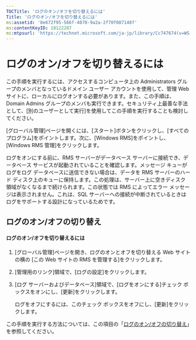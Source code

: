 ```yaml
---
TOCTitle: 'ログのオン/オフを切り替えるには'
Title: 'ログのオン/オフを切り替えるには'
ms:assetid: '8e672f95-566f-4070-9a2a-2f70f087148f'
ms:contentKeyID: 18122287
ms:mtpsurl: 'https://technet.microsoft.com/ja-jp/library/Cc747674(v=WS.10)'
---
```


ログのオン/オフを切り替えるには
===============================

この手順を実行するには、アクセスするコンピュータ上の Administrators グループのメンバとなっているドメイン ユーザー アカウントを使用して、管理 Web サイトに、ローカルにログオンする必要があります。また、この手順は、Domain Admins グループのメンバも実行できます。セキュリティ上最善な手法として、\[別のユーザーとして実行\]を使用してこの手順を実行することも検討してください。

\[グローバル管理\]ページを開くには、\[スタート\]ボタンをクリックし、\[すべてのプログラム\]をポイントします。次に、\[Windows RMS\]をポイントし、\[Windows RMS 管理\]をクリックします。

ログをオンにする前に、RMS サーバーがデータベース サーバーに接続でき、データベース サービスが起動されていることを確認します。メッセージ キューがログをログ データベースに送信できない場合は、データを RMS サーバーのハード ディスク上のキューに保持します。この処理は、サーバー上に空きディスク領域がなくなるまで続けられます。この状態では RMS によってエラー メッセージは表示されません。これは、SQL サーバーへの接続が中断されているときはログをサポートする設計になっているためです。

ログのオン/オフの切り替え
-------------------------

#### ログのオン/オフを切り替えるには

1.  \[グローバル管理\]ページを開き、ログのオンとオフを切り替える Web サイトの横の \[この Web サイトの RMS を管理する\]をクリックします。

2.  \[管理用のリンク\]領域で、\[ログの設定\]をクリックします。

3.  \[ログ サーバーおよびデータベース\]領域で、\[ログをオンにする\]チェック ボックスをオンにし、\[更新\]をクリックします。

    ログをオフにするには、このチェック ボックスをオフにし、\[更新\]をクリックします。

この手順を実行する方法については、この項目の「[ログのオン/オフの切り替え](https://technet.microsoft.com/50ccd827-2d39-41e7-a395-3d5f5836869b)」を参照してください。
